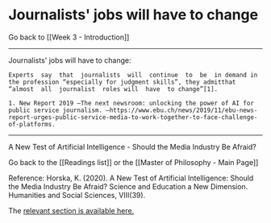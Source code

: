 # Journalists' jobs will have to change

Go back to [[Week 3 - Introduction]]

---

Journalists' jobs will have to change:
	
	Experts  say  that  journalists  will  continue  to  be  in demand in the profession “especially for judgment skills”, they admitthat “almost  all  journalist  roles will  have  to change”[1].
	
	1. New Report 2019 –The next newsroom: unlocking the power of AI for public service journalism. –https://www.ebu.ch/news/2019/11/ebu-news-report-urges-public-service-media-to-work-together-to-face-challenge-of-platforms.


---

A New Test of Artificial Intelligence - Should the Media Industry Be Afraid?

Go back to the [[Readings list]] or the [[Master of Philosophy - Main Page]]

Reference: Horska, K. (2020). A New Test of Artificial Intelligence: Should the Media Industry Be Afraid? Science and Education a New Dimension. Humanities and Social Sciences, VIII(39).

The [relevant section is available here.](http://seanewdim.com/uploads/3/4/5/1/34511564/httpsdoi.org10.31174send-hs2020-231viii39-06.pdf)